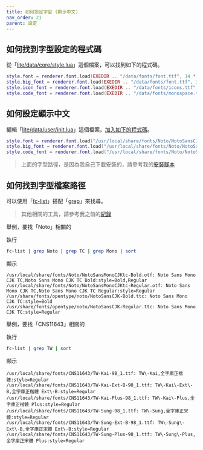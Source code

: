 ```yaml
---
title: 如何設定字型 (顯示中文)
nav_order: 21
parent: 設定
---
```



## 如何找到字型設定的程式碼

從「[lite/data/core/style.lua](https://github.com/rxi/lite/blob/master/data/core/style.lua#L10)」這個檔案，可以找到如下的程式碼。

``` lua
style.font = renderer.font.load(EXEDIR .. "/data/fonts/font.ttf", 14 * SCALE)
style.big_font = renderer.font.load(EXEDIR .. "/data/fonts/font.ttf", 34 * SCALE)
style.icon_font = renderer.font.load(EXEDIR .. "/data/fonts/icons.ttf", 14 * SCALE)
style.code_font = renderer.font.load(EXEDIR .. "/data/fonts/monospace.ttf", 13.5 * SCALE)
```


## 如何設定顯示中文

編輯「[lite/data/user/init.lua](https://github.com/rxi/lite/blob/master/data/user/init.lua)」這個檔案，[加入如下的程式碼](https://github.com/samwhelp/note-about-lite-editor/blob/master/demo/config/user/init.lua)。

``` lua
style.font = renderer.font.load("/usr/local/share/fonts/Noto/NotoSansCJKtc-Regular.otf", 14 * SCALE)
style.big_font = renderer.font.load("/usr/local/share/fonts/Noto/NotoSansCJKtc-Regular.otf", 34 * SCALE)
style.code_font = renderer.font.load("/usr/local/share/fonts/Noto/NotoSansMonoCJKtc-Regular.otf", 16 * SCALE)
```

> 上面的字型路徑，是因為我自己下載安裝的，請參考我的[安裝腳本](https://github.com/samwhelp/play-ubuntu-20.04-plan/tree/master/prototype-subject/font-wget/noto)


## 如何找到字型檔案路徑

可以使用「[fc-list](http://manpages.ubuntu.com/manpages/focal/en/man1/fc-list.1.html)」搭配「[grep](http://manpages.ubuntu.com/manpages/focal/en/man1/grep.1.html)」來找尋。

> 其他相關的工具，請參考我之前的[紀錄](http://samwhelp.github.io/book-ubuntu-qna/read/howto/configure-font/fontconfig/)

舉例，要找「Noto」相關的

執行

``` sh
fc-list | grep Noto | grep TC | grep Mono | sort
```

顯示

```
/usr/local/share/fonts/Noto/NotoSansMonoCJKtc-Bold.otf: Noto Sans Mono CJK TC,Noto Sans Mono CJK TC Bold:style=Bold,Regular
/usr/local/share/fonts/Noto/NotoSansMonoCJKtc-Regular.otf: Noto Sans Mono CJK TC,Noto Sans Mono CJK TC Regular:style=Regular
/usr/share/fonts/opentype/noto/NotoSansCJK-Bold.ttc: Noto Sans Mono CJK TC:style=Bold
/usr/share/fonts/opentype/noto/NotoSansCJK-Regular.ttc: Noto Sans Mono CJK TC:style=Regular
```

舉例，要找「CNS11643」相關的

執行

``` sh
fc-list | grep TW | sort
```

顯示

```
/usr/local/share/fonts/CNS11643/TW-Kai-98_1.ttf: TW\-Kai,全字庫正楷體:style=Regular
/usr/local/share/fonts/CNS11643/TW-Kai-Ext-B-98_1.ttf: TW\-Kai\-Ext\-B,全字庫正楷體 Ext\-B:style=Regular
/usr/local/share/fonts/CNS11643/TW-Kai-Plus-98_1.ttf: TW\-Kai\-Plus,全字庫正楷體 Plus:style=Regular
/usr/local/share/fonts/CNS11643/TW-Sung-98_1.ttf: TW\-Sung,全字庫正宋體:style=Regular
/usr/local/share/fonts/CNS11643/TW-Sung-Ext-B-98_1.ttf: TW\-Sung\-Ext\-B,全字庫正宋體 Ext\-B:style=Regular
/usr/local/share/fonts/CNS11643/TW-Sung-Plus-98_1.ttf: TW\-Sung\-Plus,全字庫正宋體 Plus:style=Regular
```


